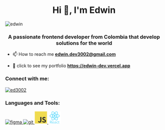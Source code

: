 <h1 align="center">Hi 👋, I'm Edwin</h1>
<img src="https://res.cloudinary.com/edwin3002/image/upload/v1665274133/portafolio/ed_2_lltmxt.png" alt="edwin">
<h3 align="center">A passionate frontend developer from Colombia that develop solutions for the world</h3>


- 📫 How to reach me **edwin.dev3002@gmail.com**

- 💼 click to see my portfolio **https://edwin-dev.vercel.app**

<h3 align="left">Connect with me:</h3>
<p align="left">
<a href="https://www.linkedin.com/in/edwin-vargas-ayala/" target="blank"><img align="center" src="https://raw.githubusercontent.com/rahuldkjain/github-profile-readme-generator/master/src/images/icons/Social/linked-in-alt.svg" alt="ed3002" height="30" width="40" /></a>
</p>

<h3 align="left">Languages and Tools:</h3>
<p align="left"> <a href="https://www.figma.com/" target="_blank" rel="noreferrer"> <img src="https://www.vectorlogo.zone/logos/figma/figma-icon.svg" alt="figma" width="40" height="40"/> </a> <a href="https://git-scm.com/" target="_blank" rel="noreferrer"> <img src="https://www.vectorlogo.zone/logos/git-scm/git-scm-icon.svg" alt="git" width="40" height="40"/> </a><a href="https://developer.mozilla.org/en-US/docs/Web/JavaScript" target="_blank" rel="noreferrer"> <img src="https://raw.githubusercontent.com/devicons/devicon/master/icons/javascript/javascript-original.svg" alt="javascript" width="40" height="40"/> </a> <a href="https://reactjs.org/" target="_blank" rel="noreferrer"> <img src="https://raw.githubusercontent.com/devicons/devicon/master/icons/react/react-original-wordmark.svg" alt="react" width="40" height="40"/> </a> </p>

